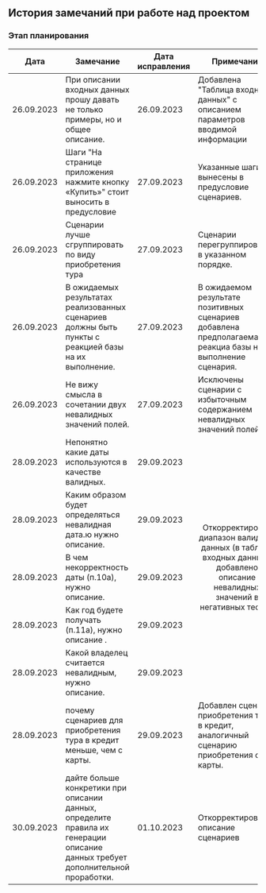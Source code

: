 
## История замечаний при работе над проектом

### Этап планирования

<table>
<thead>
<tr>
<th>Дата</th>
<th>Замечание</th>
<th>Дата исправления</th>
<th>Примечание</th>
</tr>
</thead>

<tbody>

<tr>
<td>26.09.2023</td>
<td>При описании входных данных прошу давать не только примеры, но и общее описание.</td>
<td>26.09.2023</td>
<td>Добавлена "Таблица входных данных" с описанием параметров вводимой информации</td>
</tr>

<tr>
<td>26.09.2023</td>
<td>Шаги "На странице приложения нажмите кнопку «Купить»" стоит выносить в предусловие</td>
<td>27.09.2023</td>
<td>Указанные шаги вынесены в предусловие сценариев.</td>
</tr>

<tr>
<td>26.09.2023</td>
<td>Сценарии лучше сгруппировать по виду приобретения тура</td>
<td>27.09.2023</td>
<td>Сценарии перегруппированы в указанном порядке.</td>
</tr>

<tr>
<td>26.09.2023</td>
<td>В ожидаемых результатах реализованных сценариев должны быть пункты с реакцией базы на их выполнение.</td>
<td>27.09.2023</td>
<td>В ожидаемом результате позитивных сценариев добавлена предполагаемая реакциа базы на выполнение сценария.</td>
</tr>

<tr>
<td>26.09.2023</td>
<td>Не вижу смысла в сочетании двух невалидных значений полей.</td>
<td>27.09.2023</td>
<td>Исключены сценарии с избыточным содержанием невалидных значений полей.</td>
</tr>

<tr>
<td>28.09.2023</td>
<td>Непонятно какие даты используются в качестве валидных.</td>
<td>29.09.2023</td>
<td rowspan=5 align="center">Откорректирован диапазон валидных данных (в таблице входных данных), добавлено описание невалидных значений в негативных тестах.</td>
</tr>

<tr>
<td>28.09.2023</td>
<td>Каким образом будет определяться невалидная дата.ю нужно описание.</td>
<td>29.09.2023</td>
</tr>

<tr>
<td>28.09.2023</td>
<td>В чем некорректность даты (п.10а), нужно описание.</td>
<td>29.09.2023</td>
</tr>

<tr>
<td>28.09.2023</td>
<td>Как год будете получать (п.11а), нужно описание .</td>
<td>29.09.2023</td>
</tr>

<tr>
<td>28.09.2023</td>
<td>Какой владелец считается невалидным, нужно описание.</td>
<td>29.09.2023</td>
</tr>

<tr>
<td>28.09.2023</td>
<td>почему сценариев для приобретения тура в кредит меньше, чем с карты.</td>
<td>29.09.2023</td>
<td>Добавлен сценарий приобретения тура в кредит, аналогичный сценарию приобретения с карты.</td>
</tr>

<tr>
<td>30.09.2023</td>
<td>дайте больше конкретики при описании данных, определите правила их генерации
описание данных требует дополнительной проработки.</td>
<td>01.10.2023</td>
<td>Откорректированно описание сценариев </td>
</tr>

</tbody>
</table>

